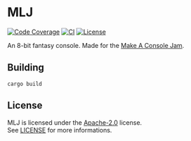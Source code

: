 # MLJ

[![Code Coverage](https://img.shields.io/coveralls/github/AribYadi/MLJ?style=flat-square)](https://coveralls.io/github/AribYadi/MLJ) [![CI](https://img.shields.io/github/workflow/status/AribYadi/MLJ/CI?style=flat-square)](https://github.com/AribYadi/MLJ/actions?query=branch%3Amain) [![License](https://img.shields.io/github/license/AribYadi/MLJ?style=flat-square)](https://github.com/AribYadi/MLJ/blob/main/LICENSE)

An 8-bit fantasy console. Made for the [Make A Console Jam](https://itch.io/jam/make-a-console-jam).

## Building

```shell
cargo build
```

## License

MLJ is licensed under the [Apache-2.0](https://www.apache.org/licenses/LICENSE-2.0) license. \
See [LICENSE](LICENSE) for more informations.
